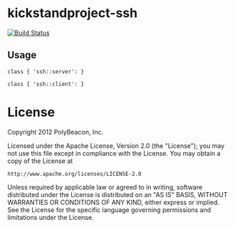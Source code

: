 # kickstandproject-ssh 
[![Build Status](https://secure.travis-ci.org/kickstandproject/kickstandproject-ssh.png)](http://travis-ci.org/kickstandproject/kickstandproject-ssh)

## Usage

    class { 'ssh::server': }

    class { 'ssh::client': }

# License
Copyright 2012 PolyBeacon, Inc.

Licensed under the Apache License, Version 2.0 (the "License");
you may not use this file except in compliance with the License.
You may obtain a copy of the License at

    http://www.apache.org/licenses/LICENSE-2.0

Unless required by applicable law or agreed to in writing, software
distributed under the License is distributed on an "AS IS" BASIS,
WITHOUT WARRANTIES OR CONDITIONS OF ANY KIND, either express or implied.
See the License for the specific language governing permissions and
limitations under the License.
